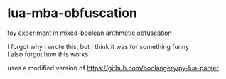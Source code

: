 # lua-mba-obfuscation
toy experiment in mixed-boolean arithmetic obfuscation

I forgot why I wrote this, but I think it was for something funny<br>
I also forgot how this works

uses a modified version of https://github.com/boolangery/py-lua-parser
